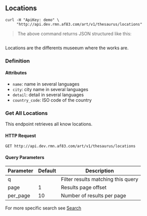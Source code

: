 ## Locations

```shell
curl -H "ApiKey: demo" \
     "http://api.dev.rmn.af83.com/art/v1/thesaurus/locations"
```

> The above command returns JSON structured like this:

<pre class="live_requests" data-path="/art/v1/thesaurus/locations">
</pre>

Locations are the differents museeum where the works are.

### Definition

#### Attributes

* `name`: name in several languages
* `city`: city name in several languages
* `detail`: detail in several languages
* `country_code`: ISO code of the country

### Get All Locations

This endpoint retrieves all know locations.

#### HTTP Request

`GET http://api.dev.rmn.af83.com/art/v1/thesaurus/locations`

#### Query Parameters

Parameter              | Default  | Description
---------              | -------  | -----------
q                      |          | Filter results matching this query
page                   | 1        | Results page offset
per_page               | 10       | Number of results per page

For more specific search see [Search](/?shell#search)
